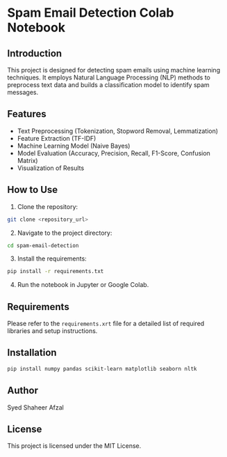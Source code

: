 # Spam Email Detection Colab Notebook

## Introduction

This project is designed for detecting spam emails using machine learning techniques. It employs Natural Language Processing (NLP) methods to preprocess text data and builds a classification model to identify spam messages.

## Features

* Text Preprocessing (Tokenization, Stopword Removal, Lemmatization)
* Feature Extraction (TF-IDF)
* Machine Learning Model (Naive Bayes)
* Model Evaluation (Accuracy, Precision, Recall, F1-Score, Confusion Matrix)
* Visualization of Results

## How to Use

1. Clone the repository:

```bash
git clone <repository_url>
```

2. Navigate to the project directory:

```bash
cd spam-email-detection
```

3. Install the requirements:

```bash
pip install -r requirements.txt
```

4. Run the notebook in Jupyter or Google Colab.

## Requirements

Please refer to the `requirements.xrt` file for a detailed list of required libraries and setup instructions.

## Installation

```bash
pip install numpy pandas scikit-learn matplotlib seaborn nltk
```

## Author

Syed Shaheer Afzal

## License

This project is licensed under the MIT License.
